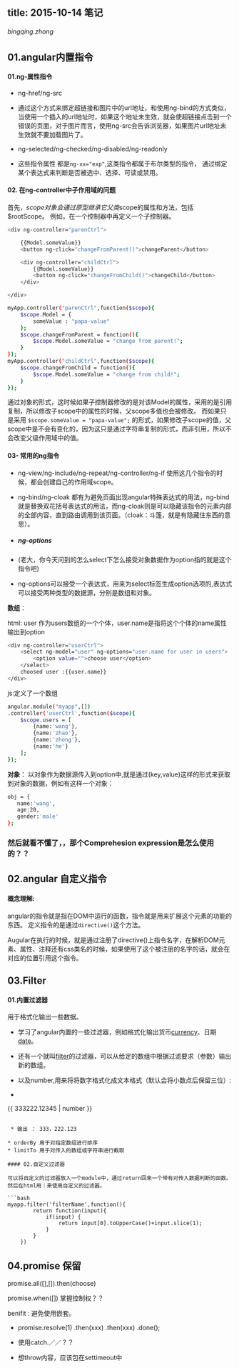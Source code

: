 title: 2015-10-14 笔记
---
###### bingqing.zhong

## 01.angular内置指令

#### 01.ng-属性指令

* ng-href/ng-src 
 * 通过这个方式来绑定超链接和图片中的url地址，和使用ng-bind的方式类似，当使用一个插入的url地址时，如果这个地址未生效，就会使超链接点击到一个错误的页面，对于图片而言，使用ng-src会告诉浏览器，如果图片url地址未生效就不要加载图片了。

* ng-selected/ng-checked/ng-disabled/ng-readonly
 * 这些指令属性 都是`ng-xx="exp"`,这类指令都属于布尔类型的指令， 通过绑定某个表达式来判断是否被选中、选择、可读或禁用。 

#### 02. 在ng-controller中子作用域的问题

首先，$scope对象会通过原型继承它父类$scope的属性和方法，包括$rootScope。
例如，在一个控制器中再定义一个子控制器。

```bash
<div ng-controller="parenCtrl">

	{{Model.someValue}}
	<button ng-click="changeFromParent()">changeParent</button>

	<div ng-controller="childCtrl">
		{{Model.someValue}}
		<button ng-click="changeFromChild()">changeChild</button>
	</div>

</div>

myApp.controller("parenCtrl",function($scope){
	$scope.Model = {
		someValue : "papa-value" 
	};
	$scope.changeFromParent = function(){
		$scope.Model.someValue = "change from parent!";
	}
});
myApp.controller("childCtrl",function($scope){
	$scope.changeFromChild = function(){
		$scope.Model.someValue = "change from child!";
	}
});

```


通过对象的形式，这时候如果子控制器修改的是对该Model的属性，采用的是引用复制，所以修改子scope中的属性的时候，父scope多值也会被修改。
而如果只是采用 ` $scope.someValue = "papa-value"; ` 的形式，如果修改子scope的值，父scope中是不会有变化的，因为这只是通过字符串复制的形式，而非引用，所以不会改变父级作用域中的值。

#### 03- 常用的ng指令

* ng-view/ng-include/ng-repeat/ng-controller/ng-if 使用这几个指令的时候，都会创建自己的作用域scope。
* ng-bind/ng-cloak 都有为避免页面出现angular特殊表达式的用法，ng-bind就是替换双花括号表达式的用法，而ng-cloak则是可以隐藏该指令的元素内部的全部内容，直到路由调用到该页面。（cloak：斗篷，就是有隐藏住东西的意思）。

* ##### ng-options
 * (老大，你今天问到的怎么select下怎么接受对象数据作为option指的就是这个指令吧)
 * ng-options可以接受一个表达式，用来为select标签生成option选项的,表达式可以接受两种类型的数据源，分别是数组和对象。
 
 
<b>数组</b>：
 
html: user 作为users数组的一个个体，user.name是指将这个个体的name属性输出到option
 
```bash
<div ng-controller="userCtrl">
	<select ng-model="user" ng-options="user.name for user in users">
		<option value="">choose user</option>
	</select>
	choosed user :{{user.name}}
</div>
```
js:定义了一个数组

```bash
angular.module("myapp",[])
.controller('userCtrl',function($scope){
	$scope.users = [
		{name:'wang'},
		{name:'zhao'},
		{name:'zhong'},
		{name:'he'}
	];
});
```

 <b>对象</b>：
 以对象作为数据源传入到option中,就是通过(key,value)这样的形式来获取到对象的数据，例如有这样一个对象：
 
 ```bash
 obj = {
 	name:'wang',
 	age:20,
 	gender:'male'
 };
 ```
 
###  然后就看不懂了，，那个Comprehesion expression是怎么使用的？？
 





## 02.angular 自定义指令

#### 概念理解:

angular的指令就是指在DOM中运行的函数，指令就是用来扩展这个元素的功能的东西。
定义指令的是通过`directive()`这个方法。

Augular在执行的时候，就是通过注册了directive()上指令名字，在解析DOM元素、属性、注释还有css类名的时候，如果使用了这个被注册的名字的话，就会在对应的位置引用这个指令。

## 03.Filter

#### 01.内置过滤器

用于格式化输出一些数据。

* 学习了angular内置的一些过滤器，例如格式化输出货币[currency](https://docs.angularjs.org/api/ng/filter/currency)、日期[date](https://docs.angularjs.org/api/ng/filter/date)。
* 还有一个就叫[filter](https://docs.angularjs.org/api/ng/filter/filter)的过滤器，可以从给定的数组中根据过滤要求（参数）输出新的数组。
* 以及number,用来将将数字格式化成文本格式（默认会将小数点后保留三位）:

 * ```bash
{{ 333222.12345 | number }}
```

 * 输出 ： 333，222.123

* orderBy 用于对指定数组进行排序
* limitTo 用于对传入的数组或字符串进行截取

#### 02.自定义过滤器

可以将自定义的过滤器放入一个module中，通过return回来一个带有对传入数据判断的函数。然后在html用｜来使用自定义的过滤器。

```bash
myapp.filter('filterName',function(){
		return function(input){
			if(input) {
				return input[0].toUpperCase()+input.slice(1);
			}
		}	
	})
```

## 04.promise 保留
promise.all([],[]).then(choose)

promise.when([])
掌握控制权？？

benifit :
避免使用嵌套。

* promise.resolve(1)
	.then(xxx)
	.then(xxx)
	.done();  
	
* 使用catch.／／？？
* 想throw内容，应该包在settimeout中
